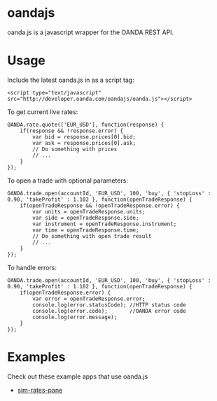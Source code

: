 oandajs
=======

oanda.js is a javascript wrapper for the OANDA REST API. 

Usage
=====

Include the latest oanda.js in as a script tag:

    <script type="text/javascript" src="http://developer.oanda.com/oandajs/oanda.js"></script>
    
To get current live rates:

    OANDA.rate.quote(['EUR_USD'], function(response) {
        if(response && !response.error) {
            var bid = response.prices[0].bid;
            var ask = response.prices[0].ask;
            // Do something with prices
            // ...
        }
    });
    
To open a trade with optional parameters:    

    OANDA.trade.open(accountId, 'EUR_USD', 100, 'buy', { 'stopLoss' : 0.90, 'takeProfit' : 1.102 }, function(openTradeResponse) {
        if(openTradeResponse && !openTradeResponse.error) {
            var units = openTradeResponse.units;
            var side = openTradeResponse.side;
            var instrument = openTradeResponse.instrument;
            var time = openTradeResponse.time;
            // Do something with open trade result
            // ...
        }
    });


To handle errors:

    OANDA.trade.open(accountId, 'EUR_USD', 100, 'buy', { 'stopLoss' : 0.90, 'takeProfit' : 1.102 }, function(openTradeResponse) {
        if(openTradeResponse.error) {
            var error = openTradeResponse.error;
            console.log(error.statusCode); //HTTP status code
            console.log(error.code);       //OANDA error code
            console.log(error.message);
        }
    });


Examples
======
Check out these example apps that use oanda.js
* [sim-rates-pane](https://github.com/oanda/simple-rates-panel)
